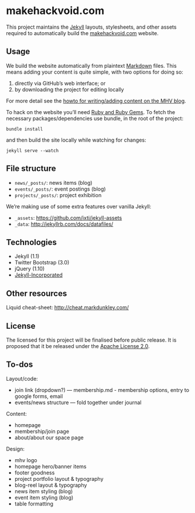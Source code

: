 makehackvoid.com
================

This project maintains the [Jekyll](http://jekyllrb.com/) layouts, stylesheets, and other assets required to automatically build the [makehackvoid.com](http://makehackvoid.com) website.

Usage
-----

We build the website automatically from plaintext [Markdown](https://en.wikipedia.org/wiki/Markdown) files. This means adding your content is quite simple, with two options for doing so:

1. directly via GitHub’s web interface; or
2. by downloading the project for editing locally

For more detail see the [howto for writing/adding content on the MHV blog](http://makehackvoid.com/blog/2014/03/15/writing-howto/).

To hack on the website you’ll need [Ruby and Ruby Gems](http://jekyllrb.com/docs/installation/). To fetch the necessary packages/dependencies use bundle, in the root of the project:

    bundle install

and then build the site locally while watching for changes:

    jekyll serve --watch

File structure
--------------

- `news/_posts/`: news items (blog)
- `events/_posts/`: event postings (blog)
- `projects/_posts/`: project exhibition

We’re making use of some extra features over vanilla Jekyll:

- `_assets`: https://github.com/ixti/jekyll-assets
- `_data`: http://jekyllrb.com/docs/datafiles/

Technologies
------------
* Jekyll (1.1)
* Twitter Bootstrap (3.0)
* jQuery (1.10)
* [Jekyll-Incorporated](https://github.com/kippt/jekyll-incorporated)

Other resources
---------------

Liquid cheat-sheet: http://cheat.markdunkley.com/

License
-------
The licensed for this project will be finalised before public release. It is proposed that it be released under the [Apache License 2.0](http://www.apache.org/licenses/LICENSE-2.0).

To-dos
------

Layout/code:

- join link (dropdown?) — membership.md - membership options, entry to google forms, email
- events/news structure — fold together under journal

Content:

- homepage
- membership/join page
- about/about our space page

Design:

- mhv logo
- homepage hero/banner items
- footer goodness
- project portfolio layout & typography
- blog-reel layout & typography
- news item styling (blog)
- event item styling (blog)
- table formatting
